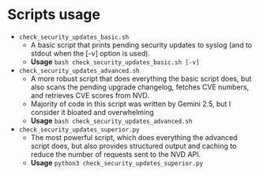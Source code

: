 # Scripts usage

- `check_security_updates_basic.sh`
  - A basic script that prints pending security updates to syslog (and to stdout when the [-v] option is used).
  - **Usage** `bash check_security_updates_basic.sh [-v]`
- `check_security_updates_advanced.sh`
  - A more robust script that does everything the basic script does, but also scans the pending upgrade changelog, fetches CVE numbers, and retrieves CVE scores from NVD.
  - Majority of code in this script was written by Gemini 2.5, but I consider it bloated and overwhelming
  - **Usage** `bash check_security_updates_advanced.sh`
- `check_security_updates_superior.py`
  - The most powerful script, which does everything the advanced script does, but also provides structured output and caching to reduce the number of requests sent to the NVD API.
  - **Usage** `python3 check_security_updates_superior.py`
